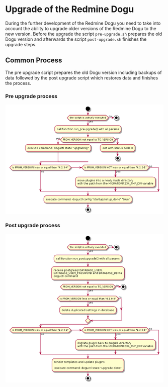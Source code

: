 # Upgrade of the Redmine Dogu

During the further development of the Redmine Dogu you need to take into account the ability to upgrade older versions 
of the Redmine Dogu to the new version. Before the upgrade the script `pre-upgrade.sh` prepares the old Dogu version and
afterwards the script `post-upgrade.sh` finishes the upgrade steps.

## Common Process

The pre upgrade script prepares the old Dogu version including backups of data followed by the post upgrade script which
restores data and finishes the process.

### Pre upgrade process

![UI](figures/preupgrade_redmine.png)

### Post upgrade process

![UI](figures/postupgrade_redmine.png)